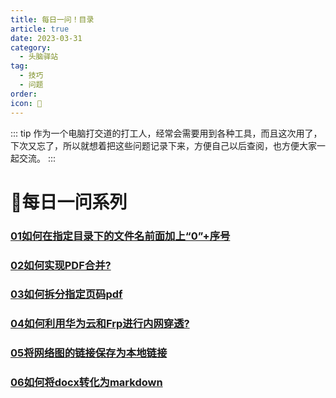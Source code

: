 ```yaml
---
title: 每日一问！目录
article: true
date: 2023-03-31
category:
  - 头脑驿站
tag:
  - 技巧
  - 问题
order: 
icon: 📅
---
```


::: tip
作为一个电脑打交道的打工人，经常会需要用到各种工具，而且这次用了，下次又忘了，所以就想着把这些问题记录下来，方便自己以后查阅，也方便大家一起交流。
:::

# 📅每日一问系列

### [01如何在指定目录下的文件名前面加上“0”+序号](./QandA/01.md)  
### [02如何实现PDF合并?](./QandA/02.md)
### [03如何拆分指定页码pdf](./QandA/03.md)
### [04如何利用华为云和Frp进行内网穿透?](./QandA/04.md)
### [05将网络图的链接保存为本地链接](./QandA/05.md)
### [06如何将docx转化为markdown](./QandA/06.md)






